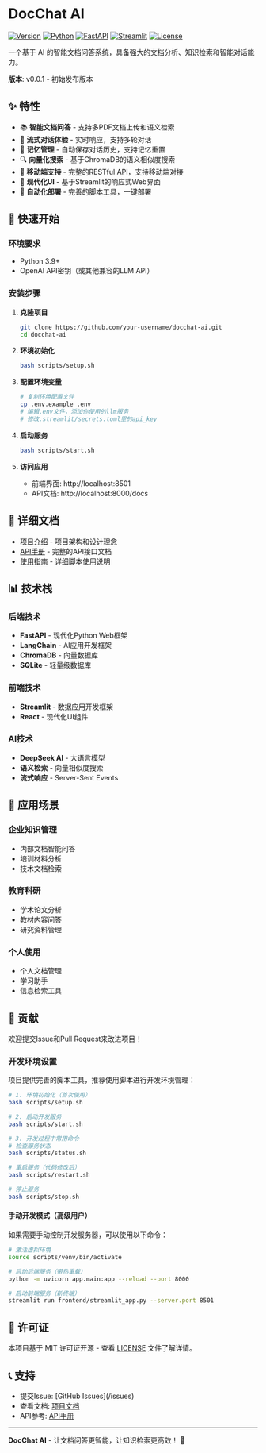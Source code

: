 # DocChat AI

[![Version](https://img.shields.io/badge/version-0.0.1-blue.svg)](VERSION)
[![Python](https://img.shields.io/badge/Python-3.9+-blue.svg)](https://www.python.org/)
[![FastAPI](https://img.shields.io/badge/FastAPI-0.104+-green.svg)](https://fastapi.tiangolo.com/)
[![Streamlit](https://img.shields.io/badge/Streamlit-1.37+-red.svg)](https://streamlit.io/)
[![License](https://img.shields.io/badge/License-MIT-yellow.svg)](LICENSE)

一个基于 AI 的智能文档问答系统，具备强大的文档分析、知识检索和智能对话能力。

**版本**: v0.0.1 - 初始发布版本

## ✨ 特性

- 📚 **智能文档问答** - 支持多PDF文档上传和语义检索
- 💬 **流式对话体验** - 实时响应，支持多轮对话
- 🧠 **记忆管理** - 自动保存对话历史，支持记忆重置
- 🔍 **向量化搜索** - 基于ChromaDB的语义相似度搜索
- 📱 **移动端支持** - 完整的RESTful API，支持移动端对接
- 🎨 **现代化UI** - 基于Streamlit的响应式Web界面
- 🔧 **自动化部署** - 完善的脚本工具，一键部署

## 🚀 快速开始

### 环境要求

- Python 3.9+
- OpenAI API密钥（或其他兼容的LLM API）

### 安装步骤

1. **克隆项目**
   ```bash
   git clone https://github.com/your-username/docchat-ai.git
   cd docchat-ai
   ```

2. **环境初始化**
   ```bash
   bash scripts/setup.sh
   ```

3. **配置环境变量**
   ```bash
   # 复制环境配置文件
   cp .env.example .env
   # 编辑.env文件，添加你使用的llm服务
   # 修改.streamlit/secrets.toml里的api_key
   ```

4. **启动服务**
   ```bash
   bash scripts/start.sh
   ```

5. **访问应用**
   - 前端界面: http://localhost:8501
   - API文档: http://localhost:8000/docs

## 📖 详细文档

- [项目介绍](PROJECT_INTRODUCTION.md) - 项目架构和设计理念
- [API手册](API_MANUAL.md) - 完整的API接口文档
- [使用指南](scripts/USAGE_GUIDE.md) - 详细脚本使用说明

## 📊 技术栈

### 后端技术
- **FastAPI** - 现代化Python Web框架
- **LangChain** - AI应用开发框架
- **ChromaDB** - 向量数据库
- **SQLite** - 轻量级数据库

### 前端技术
- **Streamlit** - 数据应用开发框架
- **React** - 现代化UI组件

### AI技术
- **DeepSeek AI** - 大语言模型
- **语义检索** - 向量相似度搜索
- **流式响应** - Server-Sent Events

## 🎯 应用场景

### 企业知识管理
- 内部文档智能问答
- 培训材料分析
- 技术文档检索

### 教育科研
- 学术论文分析
- 教材内容问答
- 研究资料管理

### 个人使用
- 个人文档管理
- 学习助手
- 信息检索工具

## 🤝 贡献

欢迎提交Issue和Pull Request来改进项目！

### 开发环境设置

项目提供完善的脚本工具，推荐使用脚本进行开发环境管理：

```bash
# 1. 环境初始化（首次使用）
bash scripts/setup.sh

# 2. 启动开发服务
bash scripts/start.sh

# 3. 开发过程中常用命令
# 检查服务状态
bash scripts/status.sh

# 重启服务（代码修改后）
bash scripts/restart.sh

# 停止服务
bash scripts/stop.sh
```

#### 手动开发模式（高级用户）
如果需要手动控制开发服务器，可以使用以下命令：

```bash
# 激活虚拟环境
source scripts/venv/bin/activate

# 启动后端服务（带热重载）
python -m uvicorn app.main:app --reload --port 8000

# 启动前端服务（新终端）
streamlit run frontend/streamlit_app.py --server.port 8501
```

## 📄 许可证

本项目基于 MIT 许可证开源 - 查看 [LICENSE](LICENSE) 文件了解详情。

## 📞 支持

- 提交Issue: [GitHub Issues](<repository-url>/issues)
- 查看文档: [项目文档](PROJECT_INTRODUCTION.md)
- API参考: [API手册](API_MANUAL.md)

---

**DocChat AI** - 让文档问答更智能，让知识检索更高效！ 🚀
